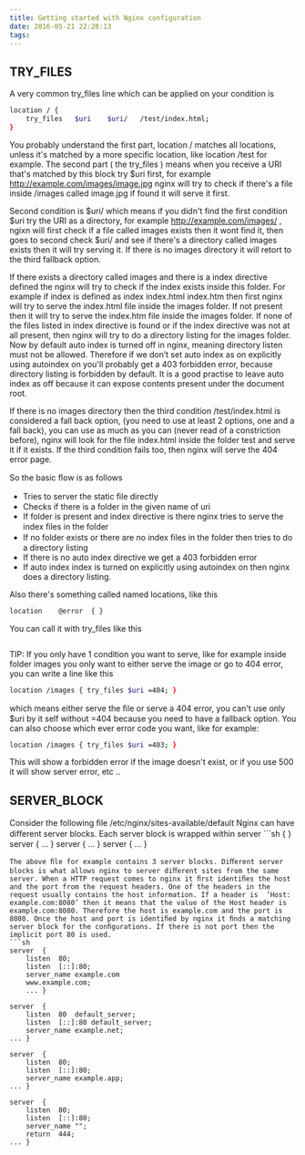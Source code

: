 ```yaml
---
title: Getting started with Nginx configuration
date: 2016-05-21 22:28:13
tags:
---
```

## TRY_FILES
A very common try_files line which can be applied on your condition is
```sh
location / {
	try_files	$uri	$uri/	/test/index.html;
}
```

You probably understand the first part, location	/ matches all locations, unless
it's matched by a more specific location, like location	/test for example. The second part ( the try_files ) means when you receive a URI that's matched by this block try $uri first, for example http://example.com/images/image.jpg nginx will try to check if there's a file inside /images called image.jpg if found it will serve it first.

Second condition is $uri/ which means if you didn't find the first condition $uri try the URI as a directory, for example http://example.com/images/ , ngixn will first check if a file called images exists then it wont find it, then goes to second check $uri/ and see if there's a directory called images exists then it will try serving it. If there is no images directory it will retort to the third fallback option.

If there exists a directory called images and there is a index directive defined the nginx will try to check if the index exists inside this folder. For example if index is defined as index	index.html	index.htm then first nginx will try to serve the index.html file inside the images folder. If not present then it will try to serve the index.htm file inside the images folder. If none of the files listed in index directive is found or if the index directive was not at all present, then nginx will try to do a directory listing for the images folder. Now by default auto index is turned off in nginx, meaning directory listen must not be allowed. Therefore if we don’t set auto index as on explicitly using autoindex on you'll probably get a 403 forbidden error, because directory listing is forbidden by default. It is a good practise to leave auto index as off because it can expose contents present under the document root.

If there is no images directory then the third condition /test/index.html is considered a fall back option, (you need to use at least 2 options, one and a fall back), you can use as much as you can (never read of a constriction before), nginx will look for the file index.html inside the folder test and serve it if it exists. If the third condition fails too, then nginx will serve the 404 error page.

So the basic ﬂow is as follows 
- Tries to server the static ﬁle directly
- Checks if there is a folder in the given name of uri 
- If folder is present and index directive is there nginx tries to serve the index ﬁles in the folder 
- If no folder exists or there are no index ﬁles in the folder then tries to do a directory listing
- If there is no auto index directive we get a 403 forbidden error
- If auto index index is turned on explicitly using autoindex on then nginx does a directory listing. 

Also there's something called named locations, like this
```sh
location	@error	{ }
```
You can call it with try_files like this
```sh try_files	$uri	$uri/	@error;
```
TIP: If you only have 1 condition you want to serve, like for example inside folder images you only want to either serve the image or go to 404 error, you can write a line like this
```sh
location /images { try_files $uri =404; }
```
which means either serve the ﬁle or serve a 404 error, you can't use only $uri by it self without =404 because you need to have a fallback option. You can also choose which ever error code you want, like for example:
```sh
location /images { try_files $uri =403; }
```
This will show a forbidden error if the image doesn't exist, or if you use 500 it will show server error, etc ..

## SERVER_BLOCK
Consider the following ﬁle /etc/nginx/sites-available/default Nginx can have diﬀerent server blocks. Each server block is wrapped within server	```sh
{	}
server	{					... }
server	{					... }
server	{					... }
```
The above ﬁle for example contains 3 server blocks. Diﬀerent server blocks is what allows nginx to server diﬀerent sites from the same server. When a HTTP request comes to nginx it ﬁrst identiﬁes the host and the port from the request headers. One of the headers in the request usually contains the host information. If a header is  ‘Host: example.com:8080’ then it means that the value of the Host header is example.com:8080. Therefore the host is example.com and the port is 8080. Once the host and port is identiﬁed by nginx it ﬁnds a matching  server block for the conﬁgurations. If there is not port then the implicit port 80 is used.
```sh
server	{	
	listen	80;				
	listen	[::]:80;				
	server_name	example.com	
	www.example.com;				
	... } 

server	{
	listen	80	default_server;
	listen	[::]:80	default_server;
	server_name	example.net;				
... }

server	{
	listen	80;				
	listen	[::]:80;
	server_name	example.app;
... }

server	{				
	listen	80;
	listen	[::]:80;
	server_name	"";
	return	444;
... }
```